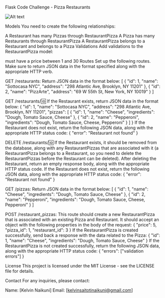 Flask Code Challenge - Pizza Restaurants

![Alt text](./client/image.png)

Models
You need to create the following relationships:

A Restaurant has many Pizzas through RestaurantPizza
A Pizza has many Restaurants through RestaurantPizza
A RestaurantPizza belongs to a Restaurant and belongs to a Pizza
Validations
Add validations to the RestaurantPizza model:

must have a price between 1 and 30
Routes
Set up the following routes. Make sure to return JSON data in the format specified along with the appropriate HTTP verb.

GET /restaurants:
Return JSON data in the format below: [ { "id": 1, "name": "Sottocasa NYC", "address": "298 Atlantic Ave, Brooklyn, NY 11201" }, { "id": 2, "name": "PizzArte", "address": "69 W 55th St, New York, NY 10019" } ]

GET /restaurants/:id:
If the Restaurant exists, return JSON data in the format below: { "id": 1, "name": "Sottocasa NYC", "address": "298 Atlantic Ave, Brooklyn, NY 11201", "pizzas": [ { "id": 1, "name": "Cheese", "ingredients": "Dough, Tomato Sauce, Cheese" }, { "id": 2, "name": "Pepperoni", "ingredients": "Dough, Tomato Sauce, Cheese, Pepperoni" } ] } If the Restaurant does not exist, return the following JSON data, along with the appropriate HTTP status code: { "error": "Restaurant not found" }

DELETE /restaurants/:id:
If the Restaurant exists, it should be removed from the database, along with any RestaurantPizzas that are associated with it (a RestaurantPizza belongs to a Restaurant, so you need to delete the RestaurantPizzas before the Restaurant can be deleted). After deleting the Restaurant, return an empty response body, along with the appropriate HTTP status code. If the Restaurant does not exist, return the following JSON data, along with the appropriate HTTP status code: { "error": "Restaurant not found" }

GET /pizzas:
Return JSON data in the format below: [ { "id": 1, "name": "Cheese", "ingredients": "Dough, Tomato Sauce, Cheese" }, { "id": 2, "name": "Pepperoni", "ingredients": "Dough, Tomato Sauce, Cheese, Pepperoni" } ]

POST /restaurant_pizzas:
This route should create a new RestaurantPizza that is associated with an existing Pizza and Restaurant. It should accept an object with the following properties in the body of the request: { "price": 5, "pizza_id": 1, "restaurant_id": 3 } If the RestaurantPizza is created successfully, send back a response with the data related to the Pizza: { "id": 1, "name": "Cheese", "ingredients": "Dough, Tomato Sauce, Cheese" } If the RestaurantPizza is not created successfully, return the following JSON data, along with the appropriate HTTP status code: { "errors": ["validation errors"] }

License
This project is licensed under the MIT License - see the LICENSE file for details.

Contact
For any inquiries, please contact:

Name: [Kelvin Naikuni]
Email: [kelvinsaitotinaikuni@gmail.com]